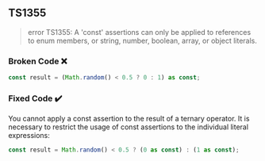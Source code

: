 ## TS1355

> error TS1355: A 'const' assertions can only be applied to references to enum members, or string, number, boolean, array, or object literals.

### Broken Code ❌

```ts
const result = (Math.random() < 0.5 ? 0 : 1) as const;
```

### Fixed Code ✔️

You cannot apply a const assertion to the result of a ternary operator. It is necessary to restrict the usage of const assertions to the individual literal expressions:

```ts
const result = Math.random() < 0.5 ? (0 as const) : (1 as const);
```
